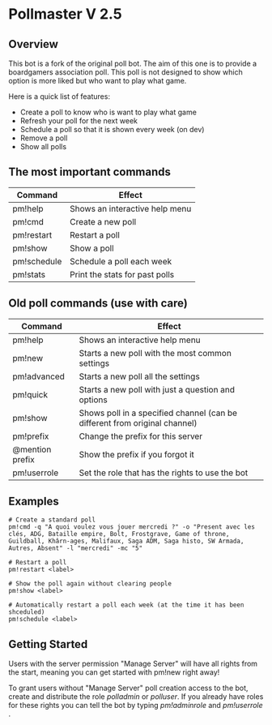 # Pollmaster V 2.5

## Overview

This bot is a fork of the original poll bot. The aim of this one is to provide a boardgamers association poll.
This poll is not designed to show which option is more liked but who want to play what game.

Here is a quick list of features:

- Create a poll to know who is want to play what game
- Refresh your poll for the next week
- Schedule a poll so that it is shown every week (on dev)
- Remove a poll
- Show all polls

## The most important commands

| Command                | Effect                                             |
|------------------------|----------------------------------------------------|
| pm!help                | Shows an interactive help menu                     |
| pm!cmd                 | Create a new poll                                  |
| pm!restart <label>     | Restart a poll                                     |
| pm!show <label>        | Show a poll                                        |
| pm!schedule <label>    | Schedule a poll each week                          |
| pm!stats               | Print the stats for past polls                     |

## Old poll commands (use with care)

| Command                | Effect                                             |
|------------------------|----------------------------------------------------|
| pm!help                | Shows an interactive help menu                     |
| pm!new                 | Starts a new poll with the most common settings    |
| pm!advanced            | Starts a new poll all the settings                 |
| pm!quick               | Starts a new poll with just a question and options |
| pm!show <label>        | Shows poll in a specified channel (can be different from original channel) |
| pm!prefix <new prefix> | Change the prefix for this server                  |
| @mention prefix        | Show the prefix if you forgot it                   |
| pm!userrole <any role> | Set the role that has the rights to use the bot    |

## Examples

```
# Create a standard poll
pm!cmd -q "A quoi voulez vous jouer mercredi ?" -o "Present avec les clés, ADG, Bataille empire, Bolt, Frostgrave, Game of throne, Guildball, Khârn-ages, Malifaux, Saga ADM, Saga histo, SW Armada, Autres, Absent" -l "mercredi" -mc "5"

# Restart a poll
pm!restart <label>

# Show the poll again without clearing people
pm!show <label>

# Automatically restart a poll each week (at the time it has been shceduled)
pm!schedule <label>
```

## Getting Started

Users with the server permission "Manage Server" will have all rights from the start, meaning you can get started with pm!new right away!

To grant users without "Manage Server" poll creation access to the bot, create and distribute the role *polladmin* or *polluser*. If you already have roles for these rights you can tell the bot by typing *pm!adminrole <your role>* and *pm!userrole <your role>*.

